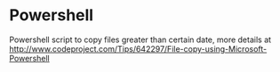 Powershell
==========
Powershell script to copy files greater than certain date, more details at 
http://www.codeproject.com/Tips/642297/File-copy-using-Microsoft-Powershell
